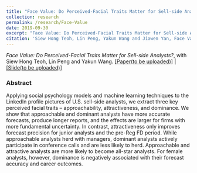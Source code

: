 ```yaml
---
title: "Face Value: Do Perceived-Facial Traits Matter for Sell-side Analysts?"
collection: research
permalink: /research/Face-Value
date: 2019-09-30
excerpt: "Face Value: Do Perceived-Facial Traits Matter for Sell-side Analysts?"
citation: 'Siew Hong Teoh, Lin Peng, Yakun Wang and Jiawen Yan, Face Value: Do Perceived-Facial Traits Matter for Sell-side Analysts?'
---
```


*Face Value: Do Perceived-Facial Traits Matter for Sell-side Analysts?*, with Siew Hong Teoh, Lin Peng and Yakun Wang. [[Paper(to be uploaded)]](http://charlesyan1.github.io/files/research/face_value/Face_Value_20191101.pdf) | [[Slide(to be uploaded)]]()

### Abstract
Applying social psychology models and machine learning techniques to the LinkedIn profile pictures of U.S. sell-side analysts, we extract three key perceived facial traits – approachability, attractiveness, and dominance. We show that approachable and dominant analysts have more accurate forecasts, produce longer reports, and the effects are larger for firms with more fundamental uncertainty. In contrast, attractiveness only improves forecast precision for junior analysts and the pre-Reg FD period. While approachable analysts herd with managers, dominant analysts actively participate in conference calls and are less likely to herd. Approachable and attractive analysts are more likely to become all-star analysts. For female analysts, however, dominance is negatively associated with their forecast accuracy and career outcomes.
